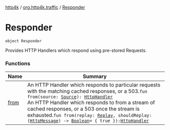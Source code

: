 [http4k](../../index.md) / [org.http4k.traffic](../index.md) / [Responder](./index.md)

# Responder

`object Responder`

Provides HTTP Handlers which respond using pre-stored Requests.

### Functions

| Name | Summary |
|---|---|
| [from](from.md) | An HTTP Handler which responds to particular requests with the matching cached responses, or a 503.`fun from(source: `[`Source`](../-source/index.md)`): `[`HttpHandler`](../../org.http4k.core/-http-handler.md)<br>An HTTP Handler which responds to from a stream of cached responses, or a 503 once the stream is exhausted.`fun from(replay: `[`Replay`](../-replay/index.md)`, shouldReplay: (`[`HttpMessage`](../../org.http4k.core/-http-message/index.md)`) -> `[`Boolean`](https://kotlinlang.org/api/latest/jvm/stdlib/kotlin/-boolean/index.html)` = { true }): `[`HttpHandler`](../../org.http4k.core/-http-handler.md) |
